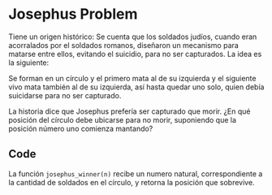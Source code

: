 # Josephus Problem
Tiene un origen histórico:
Se cuenta que los soldados judíos, cuando eran acorralados por el soldados romanos, diseñaron un mecanismo para matarse entre ellos, evitando el suicidio, para no ser capturados. La idea es la siguiente:

Se forman en un círculo y el primero mata al de su izquierda y el siguiente vivo mata también al de su izquierda, así hasta quedar uno solo, quien debía suicidarse para no ser capturado.

La historia dice que Josephus prefería ser capturado que morir. ¿En qué posición del círculo debe ubicarse para no morir, suponiendo que la posición número uno comienza mantando?

## Code
La función `josephus_winner(n)` recibe un numero natural, correspondiente a la cantidad de soldados en el círculo, y retorna la posición que sobrevive.
